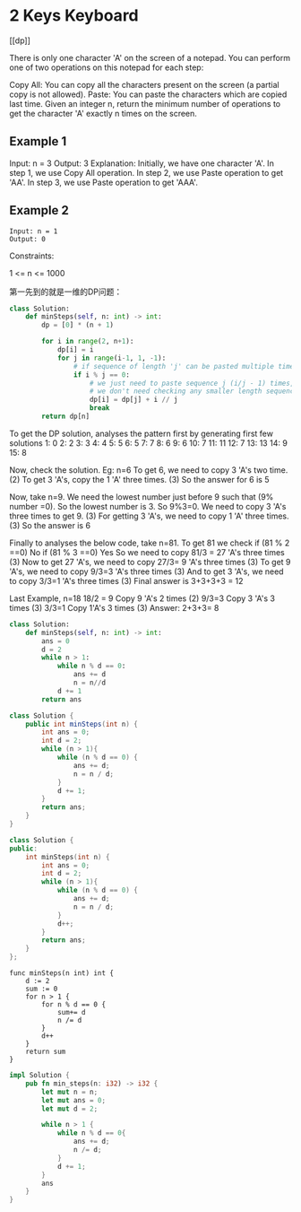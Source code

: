 # 2 Keys Keyboard

[[dp]]

There is only one character 'A' on the screen of a notepad. You can perform one of two operations on this notepad for each step:

Copy All: You can copy all the characters present on the screen (a partial copy is not allowed).
Paste: You can paste the characters which are copied last time.
Given an integer n, return the minimum number of operations to get the character 'A' exactly n times on the screen.

## Example 1

Input: n = 3
Output: 3
Explanation: Initially, we have one character 'A'.
In step 1, we use Copy All operation.
In step 2, we use Paste operation to get 'AA'.
In step 3, we use Paste operation to get 'AAA'.

## Example 2

```text
Input: n = 1
Output: 0
```

Constraints:

1 <= n <= 1000

第一先到的就是一维的DP问题：

```python
class Solution:
    def minSteps(self, n: int) -> int:
        dp = [0] * (n + 1)

        for i in range(2, n+1):
            dp[i] = i
            for j in range(i-1, 1, -1):
                # if sequence of length 'j' can be pasted multiple times to get length 'i' sequence
                if i % j == 0:
                    # we just need to paste sequence j (i/j - 1) times, hence additional (i/j) times since we need to copy it first as well.
                    # we don't need checking any smaller length sequences 
                    dp[i] = dp[j] + i // j
                    break
        return dp[n]
```

To get the DP solution, analyses the pattern first by generating first few solutions
1: 0
2: 2
3: 3
4: 4
5: 5
6: 5
7: 7
8: 6
9: 6
10: 7
11: 11
12: 7
13: 13
14: 9
15: 8

Now, check the solution.
Eg: n=6
To get 6, we need to copy 3 'A's two time. (2)
To get 3 'A's, copy the 1 'A' three times. (3)
So the answer for 6 is 5

Now, take n=9.
We need the lowest number just before 9 such that (9% number =0). So the lowest number is 3.
So 9%3=0. We need to copy 3 'A's three times to get 9. (3)
For getting 3 'A's, we need to copy 1 'A' three times. (3)
So the answer is 6

Finally to analyses the below code, take n=81.
To get 81 we check
if (81 % 2 ==0) No
if (81 % 3 ==0) Yes
So we need to copy 81/3 = 27 'A's three times (3)
Now to get 27 'A's, we need to copy 27/3= 9 'A's three times (3)
To get 9 'A's, we need to copy 9/3=3 'A's three times (3)
And to get 3 'A's, we need to copy 3/3=1 'A's three times (3)
Final answer is 3+3+3+3 = 12

Last Example, n=18
18/2 = 9 Copy 9 'A's 2 times (2)
9/3=3 Copy 3 'A's 3 times (3)
3/3=1 Copy 1'A's 3 times (3)
Answer: 2+3+3= 8

```python
class Solution:
    def minSteps(self, n: int) -> int:
        ans = 0
        d = 2
        while n > 1:
            while n % d == 0:
                ans += d
                n = n//d
            d += 1
        return ans
```

```java
class Solution {
    public int minSteps(int n) {
        int ans = 0;
        int d = 2;
        while (n > 1){
            while (n % d == 0) {
                ans += d;
                n = n / d;
            }
            d += 1;
        }
        return ans;
    }
}
```

```cpp
class Solution {
public:
    int minSteps(int n) {
        int ans = 0;
        int d = 2;
        while (n > 1){
            while (n % d == 0) {
                ans += d;
                n = n / d;
            }
            d++;
        }
        return ans;
    }
};
```

```golang
func minSteps(n int) int {
    d := 2
    sum := 0
    for n > 1 {
        for n % d == 0 {
            sum+= d
            n /= d
        }
        d++
    }
    return sum
}
```

```rust
impl Solution {
    pub fn min_steps(n: i32) -> i32 {
        let mut n = n;
        let mut ans = 0;
        let mut d = 2;

        while n > 1 {
            while n % d == 0{
                ans += d;
                n /= d;
            }
            d += 1;
        }
        ans
    }
}
```
